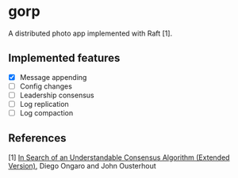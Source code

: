 
# gorp

A distributed photo app implemented with Raft [1].

## Implemented features

- [x] Message appending
- [ ] Config changes
- [ ] Leadership consensus
- [ ] Log replication
- [ ] Log compaction

## References

[1] [In Search of an Understandable Consensus Algorithm (Extended Version)](https://raft.github.io/raft.pdf), Diego Ongaro and John Ousterhout